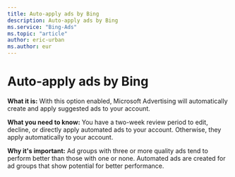 ```yaml
---
title: Auto-apply ads by Bing
description: Auto-apply ads by Bing
ms.service: "Bing-Ads"
ms.topic: "article"
author: eric-urban
ms.author: eur
---
```


# Auto-apply ads by Bing

**What it is:** With this option enabled, Microsoft Advertising will automatically create and apply suggested ads to your account.

**What you need to know:** You have a two-week review period to edit, decline, or directly apply automated ads to your account. Otherwise, they apply automatically to your account.

**Why it's important:** Ad groups with three or more quality ads tend to perform better than those with one or none. Automated ads are created for ad groups that show potential for better performance.


